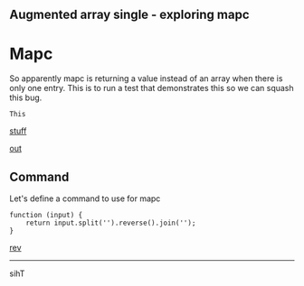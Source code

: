 Augmented array single - exploring mapc
---
# Mapc

So apparently mapc is returning a value instead of an array when there is only
one entry. This is to run a test that demonstrates this so we can squash this
bug. 

    This

[stuff](# "store: | .split \n |  augment arr | .mapc rev | .join \n")

[out](#stuff "save:")

## Command

Let's define a command to use for mapc

    function (input) {
        return input.split('').reverse().join('');
    }

[rev](# "define:")

---
sihT
